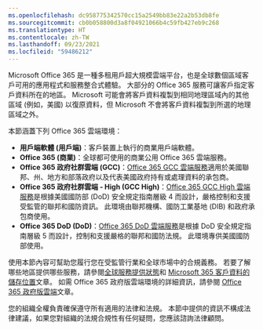 ```yaml
---
ms.openlocfilehash: dc958775342570cc15a2549bb83e22a2b53db8fe
ms.sourcegitcommit: cb0b058800d3a8f04921066b4c59fb427eb9c268
ms.translationtype: HT
ms.contentlocale: zh-TW
ms.lasthandoff: 09/23/2021
ms.locfileid: "59486212"
---
```

<!-- This file is a part of all Office 365 compliance offering topics. Please coordinate with Robert Mazzoli (robmazz) for any changes.-->

Microsoft Office 365 是一種多租用戶超大規模雲端平台，也是全球數個區域客戶可用的應用程式和服務整合式體驗。 大部分的 Office 365 服務可讓客戶指定客戶資料所在的地區。 Microsoft 可能會將客戶資料複製到相同地理區域內的其他區域 (例如，美國) 以復原資料，但 Microsoft 不會將客戶資料複製到所選的地理區域之外。

本節涵蓋下列 Office 365 雲端環境：

- **用戶端軟體 (用戶端)**：客戶裝置上執行的商業用戶端軟體。
- **Office 365 (商業)**：全球都可使用的商業公用 Office 365 雲端服務。
- **Office 365 政府社群雲端 (GCC)**：[Office 365 GCC 雲端服務](/office365/servicedescriptions/office-365-platform-service-description/office-365-us-government/gcc)適用於美國聯邦、州、地方和部落政府以及代表美國政府持有或處理資料的承包商。
- **Office 365 政府社群雲端 - High (GCC High)**：[Office 365 GCC High 雲端服務](/office365/servicedescriptions/office-365-platform-service-description/office-365-us-government/gcc-high-and-dod)是根據美國國防部 (DoD) 安全規定指南層級 4 而設計，嚴格控制和支援 受監管的聯邦和國防資訊。 此環境由聯邦機構、國防工業基地 (DIB) 和政府承包商使用。
- **Office 365 DoD (DoD)**：[Office 365 DoD 雲端服務](/office365/servicedescriptions/office-365-platform-service-description/office-365-us-government/gcc-high-and-dod)是根據 DoD 安全規定指南層級 5 而設計，控制和支援嚴格的聯邦和國防法規。 此環境專供美國國防部使用。

使用本節內容可幫助您履行您在受監管行業和全球市場中的合規義務。 若要了解哪些地區提供哪些服務，請參閱[全球服務提供狀態](https://products.office.com/business/international-availability)和 [Microsoft 365 客戶資料的儲存位置](/microsoft-365/enterprise/o365-data-locations)文章。 如需 Office 365 政府版雲端環境的詳細資訊，請參閱 [Office 365 政府版雲端](/office365/servicedescriptions/office-365-platform-service-description/office-365-us-government/office-365-us-government)文章。

您的組織全權負責確保遵守所有適用的法律和法規。 本節中提供的資訊不構成法律建議，如果您對組織的法規合規性有任何疑問，您應該諮詢法律顧問。
